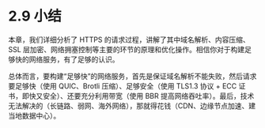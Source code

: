 # 2.9 小结

本章，我们详细分析了 HTTPS 的请求过程，讲解了其中域名解析、内容压缩、SSL 层加密、网络拥塞控制等主要的环节的原理和优化操作。相信你对于构建足够快的网络服务，有了足够的认识。

总体而言，要构建“足够快”的网络服务，首先是保证域名解析不能失败，然后请求要足够快（使用 QUIC、Brotli 压缩）、足够安全（使用 TLS1.3 协议 + ECC 证书，即快又安全）、还要充分利用带宽（使用 BBR 提高网络吞吐率）。最后，技术无法解决的（长链路、弱网、海外网络），那就得花钱（CDN、边缘节点加速、建当地数据中心）。
